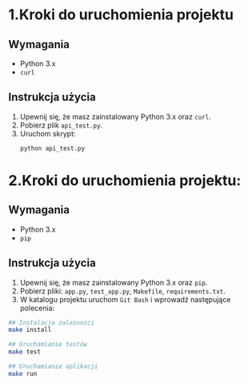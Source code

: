 # 1.Kroki do uruchomienia projektu

## Wymagania
- Python 3.x
- `curl`

## Instrukcja użycia
1. Upewnij się, że masz zainstalowany Python 3.x oraz `curl`.
2. Pobierz plik `api_test.py`.
3. Uruchom skrypt:
   ```bash
   python api_test.py

# 2.Kroki do uruchomienia projektu:

## Wymagania
- Python 3.x
- `pip`

## Instrukcja użycia
1. Upewnij się, że masz zainstalowany Python 3.x oraz `pip`.
2. Pobierz pliki: `app.py`, `test_app.py`, `Makefile`, `requirements.txt`.
3. W katalogu projektu uruchom `Git Bash` i wprowadź następujące polecenia:
```bash
## Instalacja zależności
make install

## Uruchamianie testów
make test

## Uruchamianie aplikacji
make run

